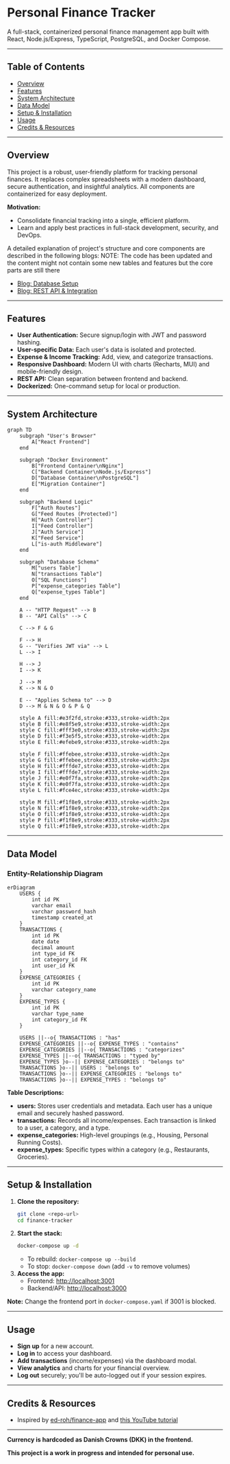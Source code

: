 # Personal Finance Tracker

A full-stack, containerized personal finance management app built with React, Node.js/Express, TypeScript, PostgreSQL, and Docker Compose.

---

## Table of Contents
- [Overview](#overview)
- [Features](#features)
- [System Architecture](#system-architecture)
- [Data Model](#data-model)
- [Setup & Installation](#setup--installation)
- [Usage](#usage)
- [Credits & Resources](#credits--resources)

---

## Overview
This project is a robust, user-friendly platform for tracking personal finances. It replaces complex spreadsheets with a modern dashboard, secure authentication, and insightful analytics. All components are containerized for easy deployment.

**Motivation:**
- Consolidate financial tracking into a single, efficient platform.
- Learn and apply best practices in full-stack development, security, and DevOps.

A detailed explanation of project's structure and core components are described in the following blogs:
NOTE: The code has been updated and the content might not contain some new tables and features but the core parts are still there
- [Blog: Database Setup](https://medium.com/towards-data-engineering/building-a-personal-finance-management-app-database-setup-with-postgresql-and-docker-5075e283303e)
- [Blog: REST API & Integration](https://medium.com/towards-data-engineering/building-a-personal-finance-management-app-integrating-rest-api-node-js-7a0f0f27bd4e)

---

## Features
- **User Authentication:** Secure signup/login with JWT and password hashing.
- **User-specific Data:** Each user's data is isolated and protected.
- **Expense & Income Tracking:** Add, view, and categorize transactions.
- **Responsive Dashboard:** Modern UI with charts (Recharts, MUI) and mobile-friendly design.
- **REST API:** Clean separation between frontend and backend.
- **Dockerized:** One-command setup for local or production.

---

## System Architecture

```mermaid
graph TD
    subgraph "User's Browser"
        A["React Frontend"]
    end

    subgraph "Docker Environment"
        B["Frontend Container\nNginx"]
        C["Backend Container\nNode.js/Express"]
        D["Database Container\nPostgreSQL"]
        E["Migration Container"]
    end

    subgraph "Backend Logic"
        F["Auth Routes"]
        G["Feed Routes (Protected)"]
        H["Auth Controller"]
        I["Feed Controller"]
        J["Auth Service"]
        K["Feed Service"]
        L["is-auth Middleware"]
    end
    
    subgraph "Database Schema"
        M["users Table"]
        N["transactions Table"]
        O["SQL Functions"]
        P["expense_categories Table"]
        Q["expense_types Table"]
    end

    A -- "HTTP Request" --> B
    B -- "API Calls" --> C

    C --> F & G

    F --> H
    G -- "Verifies JWT via" --> L
    L --> I
    
    H --> J
    I --> K
    
    J --> M
    K --> N & O
    
    E -- "Applies Schema to" --> D
    D --> M & N & O & P & Q

    style A fill:#e3f2fd,stroke:#333,stroke-width:2px
    style B fill:#e8f5e9,stroke:#333,stroke-width:2px
    style C fill:#fff3e0,stroke:#333,stroke-width:2px
    style D fill:#f3e5f5,stroke:#333,stroke-width:2px
    style E fill:#efebe9,stroke:#333,stroke-width:2px
    
    style F fill:#ffebee,stroke:#333,stroke-width:2px
    style G fill:#ffebee,stroke:#333,stroke-width:2px
    style H fill:#fffde7,stroke:#333,stroke-width:2px
    style I fill:#fffde7,stroke:#333,stroke-width:2px
    style J fill:#e0f7fa,stroke:#333,stroke-width:2px
    style K fill:#e0f7fa,stroke:#333,stroke-width:2px
    style L fill:#fce4ec,stroke:#333,stroke-width:2px
    
    style M fill:#f1f8e9,stroke:#333,stroke-width:2px
    style N fill:#f1f8e9,stroke:#333,stroke-width:2px
    style O fill:#f1f8e9,stroke:#333,stroke-width:2px
    style P fill:#f1f8e9,stroke:#333,stroke-width:2px
    style Q fill:#f1f8e9,stroke:#333,stroke-width:2px
```

---

## Data Model

### Entity-Relationship Diagram

```mermaid
erDiagram
    USERS {
        int id PK
        varchar email
        varchar password_hash
        timestamp created_at
    }
    TRANSACTIONS {
        int id PK
        date date
        decimal amount
        int type_id FK
        int category_id FK
        int user_id FK
    }
    EXPENSE_CATEGORIES {
        int id PK
        varchar category_name
    }
    EXPENSE_TYPES {
        int id PK
        varchar type_name
        int category_id FK
    }
    
    USERS ||--o{ TRANSACTIONS : "has"
    EXPENSE_CATEGORIES ||--o{ EXPENSE_TYPES : "contains"
    EXPENSE_CATEGORIES ||--o{ TRANSACTIONS : "categorizes"
    EXPENSE_TYPES ||--o{ TRANSACTIONS : "typed by"
    EXPENSE_TYPES }o--|| EXPENSE_CATEGORIES : "belongs to"
    TRANSACTIONS }o--|| USERS : "belongs to"
    TRANSACTIONS }o--|| EXPENSE_CATEGORIES : "belongs to"
    TRANSACTIONS }o--|| EXPENSE_TYPES : "belongs to"
```

**Table Descriptions:**
- **users:** Stores user credentials and metadata. Each user has a unique email and securely hashed password.
- **transactions:** Records all income/expenses. Each transaction is linked to a user, a category, and a type.
- **expense_categories:** High-level groupings (e.g., Housing, Personal Running Costs).
- **expense_types:** Specific types within a category (e.g., Restaurants, Groceries).

---

## Setup & Installation

1. **Clone the repository:**
   ```sh
   git clone <repo-url>
   cd finance-tracker
   ```
2. **Start the stack:**
   ```sh
   docker-compose up -d
   ```
   - To rebuild: `docker-compose up --build`
   - To stop: `docker-compose down` (add `-v` to remove volumes)
3. **Access the app:**
   - Frontend: [http://localhost:3001](http://localhost:3001)
   - Backend/API: [http://localhost:3000](http://localhost:3000)

**Note:** Change the frontend port in `docker-compose.yaml` if 3001 is blocked.

---

## Usage
- **Sign up** for a new account.
- **Log in** to access your dashboard.
- **Add transactions** (income/expenses) via the dashboard modal.
- **View analytics** and charts for your financial overview.
- **Log out** securely; you'll be auto-logged out if your session expires.

---

## Credits & Resources
- Inspired by [ed-roh/finance-app](https://github.com/ed-roh/finance-app) and [this YouTube tutorial](https://www.youtube.com/watch?v=uoJ0Tv-BFcQ)
---

**Currency is hardcoded as Danish Crowns (DKK) in the frontend.**

**This project is a work in progress and intended for personal use.**
